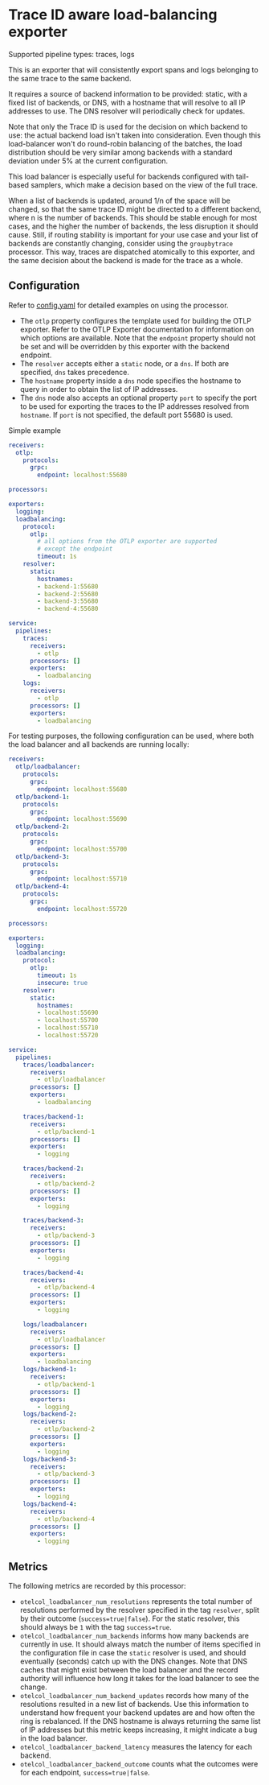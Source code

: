 # Trace ID aware load-balancing exporter

Supported pipeline types: traces, logs

This is an exporter that will consistently export spans and logs belonging to the same trace to the same backend.

It requires a source of backend information to be provided: static, with a fixed list of backends, or DNS, with a hostname that will resolve to all IP addresses to use. The DNS resolver will periodically check for updates.

Note that only the Trace ID is used for the decision on which backend to use: the actual backend load isn't taken into consideration. Even though this load-balancer won't do round-robin balancing of the batches, the load distribution should be very similar among backends with a standard deviation under 5% at the current configuration.

This load balancer is especially useful for backends configured with tail-based samplers, which make a decision based on the view of the full trace.

When a list of backends is updated, around 1/n of the space will be changed, so that the same trace ID might be directed to a different backend, where n is the number of backends. This should be stable enough for most cases, and the higher the number of backends, the less disruption it should cause. Still, if routing stability is important for your use case and your list of backends are constantly changing, consider using the `groupbytrace` processor. This way, traces are dispatched atomically to this exporter, and the same decision about the backend is made for the trace as a whole.

## Configuration

Refer to [config.yaml](./testdata/config.yaml) for detailed examples on using the processor.

* The `otlp` property configures the template used for building the OTLP exporter. Refer to the OTLP Exporter documentation for information on which options are available. Note that the `endpoint` property should not be set and will be overridden by this exporter with the backend endpoint.
* The `resolver` accepts either a `static` node, or a `dns`. If both are specified, `dns` takes precedence.
* The `hostname` property inside a `dns` node specifies the hostname to query in order to obtain the list of IP addresses.
* The `dns` node also accepts an optional property `port` to specify the port to be used for exporting the traces to the IP addresses resolved from `hostname`. If `port` is not specified, the default port 55680 is used.


Simple example
```yaml
receivers:
  otlp:
    protocols:
      grpc:
        endpoint: localhost:55680

processors:

exporters:
  logging:
  loadbalancing:
    protocol:
      otlp:
        # all options from the OTLP exporter are supported
        # except the endpoint
        timeout: 1s
    resolver:
      static:
        hostnames:
        - backend-1:55680
        - backend-2:55680
        - backend-3:55680
        - backend-4:55680

service:
  pipelines:
    traces:
      receivers:
        - otlp
      processors: []
      exporters:
        - loadbalancing
    logs:
      receivers:
        - otlp
      processors: []
      exporters:
        - loadbalancing
```

For testing purposes, the following configuration can be used, where both the load balancer and all backends are running locally:
```yaml
receivers:
  otlp/loadbalancer:
    protocols:
      grpc:
        endpoint: localhost:55680
  otlp/backend-1:
    protocols:
      grpc:
        endpoint: localhost:55690
  otlp/backend-2:
    protocols:
      grpc:
        endpoint: localhost:55700
  otlp/backend-3:
    protocols:
      grpc:
        endpoint: localhost:55710
  otlp/backend-4:
    protocols:
      grpc:
        endpoint: localhost:55720

processors:

exporters:
  logging:
  loadbalancing:
    protocol:
      otlp:
        timeout: 1s
        insecure: true
    resolver:
      static:
        hostnames:
        - localhost:55690
        - localhost:55700
        - localhost:55710
        - localhost:55720

service:
  pipelines:
    traces/loadbalancer:
      receivers:
        - otlp/loadbalancer
      processors: []
      exporters:
        - loadbalancing

    traces/backend-1:
      receivers:
        - otlp/backend-1
      processors: []
      exporters:
        - logging

    traces/backend-2:
      receivers:
        - otlp/backend-2
      processors: []
      exporters:
        - logging

    traces/backend-3:
      receivers:
        - otlp/backend-3
      processors: []
      exporters:
        - logging

    traces/backend-4:
      receivers:
        - otlp/backend-4
      processors: []
      exporters:
        - logging

    logs/loadbalancer:
      receivers:
        - otlp/loadbalancer
      processors: []
      exporters:
        - loadbalancing
    logs/backend-1:
      receivers:
        - otlp/backend-1
      processors: []
      exporters:
        - logging
    logs/backend-2:
      receivers:
        - otlp/backend-2
      processors: []
      exporters:
        - logging
    logs/backend-3:
      receivers:
        - otlp/backend-3
      processors: []
      exporters:
        - logging
    logs/backend-4:
      receivers:
        - otlp/backend-4
      processors: []
      exporters:
        - logging
```

## Metrics

The following metrics are recorded by this processor:

* `otelcol_loadbalancer_num_resolutions` represents the total number of resolutions performed by the resolver specified in the tag `resolver`, split by their outcome (`success=true|false`). For the static resolver, this should always be `1` with the tag `success=true`.
* `otelcol_loadbalancer_num_backends` informs how many backends are currently in use. It should always match the number of items specified in the configuration file in case the `static` resolver is used, and should eventually (seconds) catch up with the DNS changes. Note that DNS caches that might exist between the load balancer and the record authority will influence how long it takes for the load balancer to see the change.
* `otelcol_loadbalancer_num_backend_updates` records how many of the resolutions resulted in a new list of backends. Use this information to understand how frequent your backend updates are and how often the ring is rebalanced. If the DNS hostname is always returning the same list of IP addresses but this metric keeps increasing, it might indicate a bug in the load balancer.
* `otelcol_loadbalancer_backend_latency` measures the latency for each backend.
* `otelcol_loadbalancer_backend_outcome` counts what the outcomes were for each endpoint, `success=true|false`.

